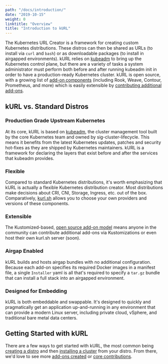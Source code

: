 ```yaml
---
path: "/docs/introduction/"
date: "2019-10-15"
weight: 0
linktitle: "Overview"
title: "Introduction to kURL"
---
```


The Kubernetes URL Creator is a framework for creating custom Kubernetes distributions. These distros can then be shared as URLs (to install via `curl` and `bash`) or as downloadable packages (to install in airgapped environments). kURL relies on [kubeadm](https://kubernetes.io/docs/reference/setup-tools/kubeadm/kubeadm/) to bring up the Kubernetes control plane, but there are a variety of tasks a system administrator must perform both before and after running kubeadm init in order to have a production-ready Kubernetes cluster. kURL is open source, with a growing list of [add-on components](/add-ons) (including Rook, Weave, Contour, Prometheus, and more) which is easily extensible by [contributing additional add-ons](/docs/add-on-author/).

## kURL vs. Standard Distros  
### Production Grade Upstream Kubernetes
At its core, kURL is based on [kubeadm](https://kubernetes.io/docs/reference/setup-tools/kubeadm/kubeadm/), the cluster management tool built by the core Kubernetes team and owned by sig-cluster-lifecycle. This means it benefits from the latest Kubernetes updates, patches and security hot-fixes as they are shipped by Kubernetes maintainers. kURL is a framework for declaring the layers that exist before and after the services that kubeadm provides.

### Flexible
Compared to standard Kubernetes distributions, it's worth emphasizing that kURL is actually a flexible Kubernetes distribution creator. Most distributions make decisions about CRI, CNI, Storage, Ingress, etc. out of the box. Comparatively, [kurl.sh](https://kurl.sh) allows you to choose your own providers and versions of these components.

### Extensible
The Kustomized-based, [open source add-on model](https://github.com/replicatedhq/kurl/tree/master/addons) means anyone in the community can contribute additional add-ons via Kustomizations or even host their own kurl.sh server (soon).

### Airgap Enabled
kURL builds and hosts airgap bundles with no additional configuration. Because each add-on specifies its required Docker images in a manifest file, a single `Installer` yaml is all that's required to specify a `tar.gz` bundle that can install a full stack into an airgapped environment.

### Designed for Embedding
kURL is both embeddable and swappable. It's designed to quickly and pragmatically get an application up-and-running in any environment that can provide a modern Linux server, including private cloud, vSphere, and traditional bare metal data centers.

## Getting Started with kURL
There are a few ways to get started with kURL, the most common being [creating a distro](../create-installer/) and then [installing a cluster](../install-with-kurl) from your distro. From there, we'd love to see more [add-ons created](../addon-author) or [core contributions](../community/core-contributions).
